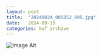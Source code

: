 ```yaml
---
layout:	post
title:	"20240824_005852_005.jpg"
date:	2024-09-15
categories:	kof archive
---
```


![Image Alt](https://k0f.github.io/assets/20240824_005852_005.jpg)